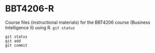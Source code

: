 # BBT4206-R
 Course files (instructional materials) for the BBT4206 course (Business Intelligence II) using R.
`git status`
```
git status
git add
git commit
```
